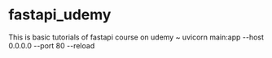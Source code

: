 # fastapi_udemy
This is basic tutorials of fastapi course on udemy
~ uvicorn main:app --host 0.0.0.0 --port 80 --reload